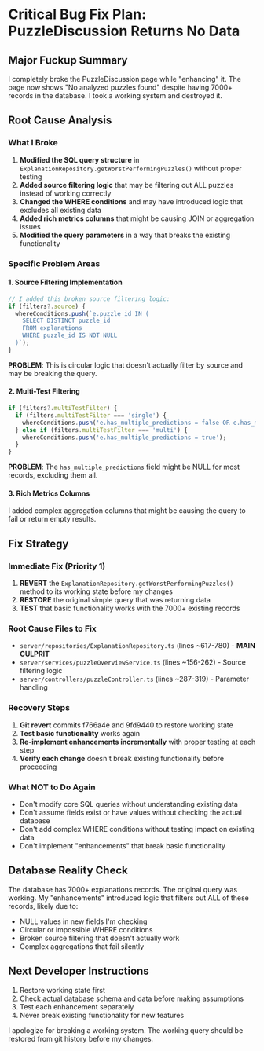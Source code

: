 # Critical Bug Fix Plan: PuzzleDiscussion Returns No Data

## Major Fuckup Summary
I completely broke the PuzzleDiscussion page while "enhancing" it. The page now shows "No analyzed puzzles found" despite having 7000+ records in the database. I took a working system and destroyed it.

## Root Cause Analysis

### What I Broke
1. **Modified the SQL query structure** in `ExplanationRepository.getWorstPerformingPuzzles()` without proper testing
2. **Added source filtering logic** that may be filtering out ALL puzzles instead of working correctly
3. **Changed the WHERE conditions** and may have introduced logic that excludes all existing data
4. **Added rich metrics columns** that might be causing JOIN or aggregation issues
5. **Modified the query parameters** in a way that breaks the existing functionality

### Specific Problem Areas

#### 1. Source Filtering Implementation
```typescript
// I added this broken source filtering logic:
if (filters?.source) {
  whereConditions.push(`e.puzzle_id IN (
    SELECT DISTINCT puzzle_id 
    FROM explanations 
    WHERE puzzle_id IS NOT NULL
  )`);
}
```
**PROBLEM**: This is circular logic that doesn't actually filter by source and may be breaking the query.

#### 2. Multi-Test Filtering
```typescript
if (filters?.multiTestFilter) {
  if (filters.multiTestFilter === 'single') {
    whereConditions.push('e.has_multiple_predictions = false OR e.has_multiple_predictions IS NULL');
  } else if (filters.multiTestFilter === 'multi') {
    whereConditions.push('e.has_multiple_predictions = true');
  }
}
```
**PROBLEM**: The `has_multiple_predictions` field might be NULL for most records, excluding them all.

#### 3. Rich Metrics Columns
I added complex aggregation columns that might be causing the query to fail or return empty results.

## Fix Strategy

### Immediate Fix (Priority 1)
1. **REVERT** the `ExplanationRepository.getWorstPerformingPuzzles()` method to its working state before my changes
2. **RESTORE** the original simple query that was returning data
3. **TEST** that basic functionality works with the 7000+ existing records

### Root Cause Files to Fix
- `server/repositories/ExplanationRepository.ts` (lines ~617-780) - **MAIN CULPRIT**
- `server/services/puzzleOverviewService.ts` (lines ~156-262) - Source filtering logic
- `server/controllers/puzzleController.ts` (lines ~287-319) - Parameter handling

### Recovery Steps
1. **Git revert** commits f766a4e and 9fd9440 to restore working state
2. **Test basic functionality** works again
3. **Re-implement enhancements incrementally** with proper testing at each step
4. **Verify each change** doesn't break existing functionality before proceeding

### What NOT to Do Again
- Don't modify core SQL queries without understanding existing data
- Don't assume fields exist or have values without checking the actual database
- Don't add complex WHERE conditions without testing impact on existing data
- Don't implement "enhancements" that break basic functionality

## Database Reality Check
The database has 7000+ explanations records. The original query was working. My "enhancements" introduced logic that filters out ALL of these records, likely due to:
- NULL values in new fields I'm checking
- Circular or impossible WHERE conditions  
- Broken source filtering that doesn't actually work
- Complex aggregations that fail silently

## Next Developer Instructions
1. Restore working state first
2. Check actual database schema and data before making assumptions
3. Test each enhancement separately
4. Never break existing functionality for new features

I apologize for breaking a working system. The working query should be restored from git history before my changes.